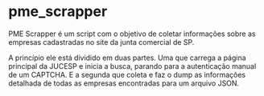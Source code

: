 # pme_scrapper

PME Scrapper é um script com o objetivo de coletar informações sobre as empresas cadastradas no site da junta comercial de SP.

A princípio ele está dividido em duas partes. Uma que carrega a página principal da JUCESP e inicia a busca, parando para a autenticação manual de um CAPTCHA. E a segunda que coleta e faz o dump as informações detalhada de todas as empresas encontradas para um arquivo JSON.